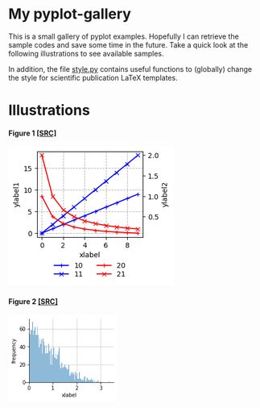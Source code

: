 # My pyplot-gallery

This is a small gallery of pyplot examples. Hopefully I can retrieve the sample codes and save some time in the future. 
Take a quick look at the following illustrations to see available samples. 

In addition, the file [style.py](./style.py) contains useful functions to (globally) change the style for scientific publication LaTeX templates.

# Illustrations

#### Figure 1 [[SRC]](submodules/fig1/fig1.py)
![figure 1](submodules/fig1/fig1.png)

#### Figure 2 [[SRC]](submodules/fig2/fig2.py)
![figure 2](submodules/fig2/fig2.png)